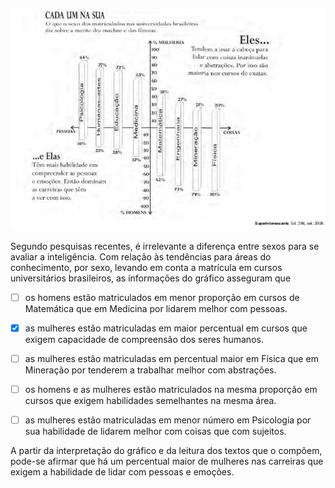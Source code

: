

![](cebdc56d-04ec-dabe-04d7-c80b51d60db2.png)

Segundo pesquisas recentes, é irrelevante a diferença entre sexos para se avaliar a inteligência. Com relação às tendências para áreas do conhecimento, por sexo, levando em conta a matrícula em cursos universitários brasileiros, as informações do gráfico asseguram que



- [ ] os homens estão matriculados em menor proporção em cursos de Matemática que em Medicina por lidarem melhor com pessoas.
- [x] as mulheres estão matriculadas em maior percentual em cursos que exigem capacidade de compreensão dos seres humanos.
- [ ] as mulheres estão matriculadas em percentual maior em Física que em Mineração por tenderem a trabalhar melhor com abstrações.
- [ ] os homens e as mulheres estão matriculados na mesma proporção em cursos que exigem habilidades semelhantes na mesma área.
- [ ] as mulheres estão matriculadas em menor número em Psicologia por sua habilidade de lidarem melhor com coisas que com sujeitos.


A partir da interpretação do gráfico e da leitura dos textos que o compõem, pode-se afirmar que há um percentual maior de mulheres nas carreiras que exigem a habilidade de lidar com pessoas e emoções.

        
